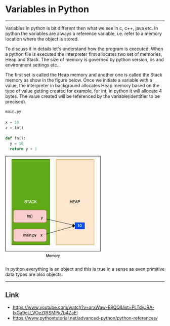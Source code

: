 # Variables in Python

---
Variables in python is bit different then what we see in c, c++, java etc. In python the variables are always a reference variable, i.e. refer to a memory location where the object is stored.

To discuss it in details let's understand how the program is executed. When a python file is executed the interpreter first allocates two set of memories, Heap and Stack. The size of memory is governed by python version, os and environment settings etc..

The first set is called the Heap memory and another one is called the Stack memory as show in the figure below.
Once we initiate a variable with a value, the interpreter in background allocates Heap memory based on the type of value getting created for example, for int, in python it will allocate 4 bytes. The value created will be referenced by the variable(identifier to be precised).

```python
main.py

x = 10
z = fn()

def fn():
  y = 10
  return y + 1
```

![Memory Allocation](/asset/images/python/PythonVariable.jpg)

 In python everything is an object and this is true in a sense as even primitive data types are also objects.

---

## **Link**

* <https://www.youtube.com/watch?v=arxWaw-E8QQ&list=PLTdyJRA-IxGa9eU_VOeZRfSMPk7b4ZaEl>
* <https://www.pythontutorial.net/advanced-python/python-references/>
